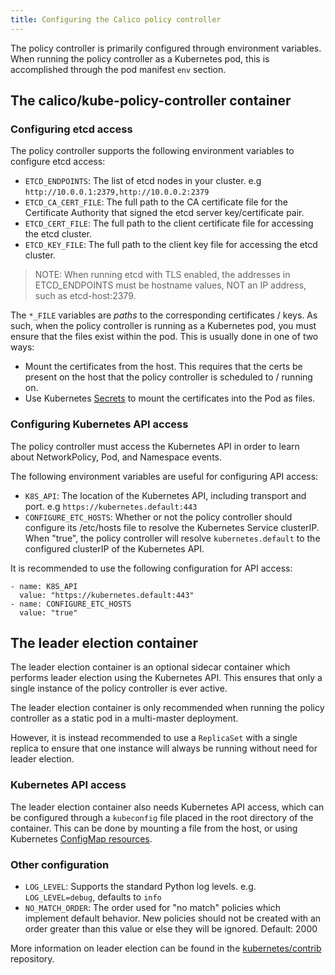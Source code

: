 ```yaml
---
title: Configuring the Calico policy controller
---
```


The policy controller is primarily configured through environment variables.  When running
the policy controller as a Kubernetes pod, this is accomplished through the pod manifest `env`
section.

## The calico/kube-policy-controller container

### Configuring etcd access

The policy controller supports the following environment variables to configure
etcd access:

* `ETCD_ENDPOINTS`: The list of etcd nodes in your cluster. e.g `http://10.0.0.1:2379,http://10.0.0.2:2379`
* `ETCD_CA_CERT_FILE`: The full path to the CA certificate file for the Certificate Authority that signed the etcd server key/certificate pair.
* `ETCD_CERT_FILE`: The full path to the client certificate file for accessing the etcd cluster.
* `ETCD_KEY_FILE`: The full path to the client key file for accessing the etcd cluster.

> NOTE: When running etcd with TLS enabled, the addresses in ETCD_ENDPOINTS must be hostname values, NOT an IP address, such as etcd-host:2379.

The `*_FILE` variables are _paths_ to the corresponding certificates / keys.  As such, when the policy controller is running as a Kubernetes pod, you
must ensure that the files exist within the pod.  This is usually done in one of two ways:

* Mount the certificates from the host.  This requires that the certs be present on the host that the policy controller is scheduled to / running on.
* Use Kubernetes [Secrets](http://kubernetes.io/docs/user-guide/secrets/) to mount the certificates into the Pod as files.

### Configuring Kubernetes API access

The policy controller must access the Kubernetes API in order to learn about NetworkPolicy, Pod, and Namespace events.

The following environment variables are useful for configuring API access:

* `K8S_API`: The location of the Kubernetes API, including transport and port. e.g `https://kubernetes.default:443`
* `CONFIGURE_ETC_HOSTS`: Whether or not the policy controller should configure its /etc/hosts file to resolve the Kubernetes Service clusterIP.  When "true", the policy controller will resolve `kubernetes.default` to the configured clusterIP of the Kubernetes API.

It is recommended to use the following configuration for API access:

```
- name: K8S_API
  value: "https://kubernetes.default:443"
- name: CONFIGURE_ETC_HOSTS
  value: "true"
```

## The leader election container

The leader election container is an optional sidecar container which performs leader election using the Kubernetes API.
This ensures that only a single instance of the policy controller is ever active.

The leader election container is only recommended when running the policy controller as a static pod in a multi-master deployment.

However, it is instead recommended to use a `ReplicaSet` with a single replica to ensure that one instance
will always be running without need for leader election.

### Kubernetes API access

The leader election container also needs Kubernetes API access, which can be configured through a `kubeconfig` file placed in
the root directory of the container. This can be done by mounting a file from the host, or using Kubernetes [ConfigMap resources](http://kubernetes.io/docs/user-guide/configmap/).

### Other configuration

* `LOG_LEVEL`: Supports the standard Python log levels. e.g. `LOG_LEVEL=debug`, defaults to `info`
* `NO_MATCH_ORDER`: The order used for "no match" policies which implement default behavior.  New policies should not be created with an order greater than this value or else they will be ignored.  Default: 2000

More information on leader election can be found in the [kubernetes/contrib](https://github.com/kubernetes/contrib/tree/master/election#simple-leader-election-with-kubernetes-and-docker) repository.
